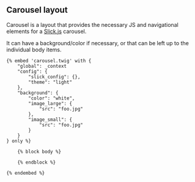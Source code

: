 ## Carousel layout
Carousel is a layout that provides the necessary JS and navigational elements for a [Slick.js](http://kenwheeler.github.io/slick/) carousel.

It can have a background/color if necessary, or that can be left up to the individual body items.

```
{% embed 'carousel.twig' with {
    "global": _context
    "config": {
        "slick_config": {},
        "theme": "light"
    },
    "background": {
        "color": "white",
        "image_large": {
            "src": "foo.jpg"
        },
        "image_small": {
            "src": "foo.jpg"
        }
    }
} only %}

    {% block body %}

    {% endblock %}

{% endembed %}
```
